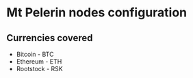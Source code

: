 Mt Pelerin nodes configuration
======

## Currencies covered

* Bitcoin - BTC
* Ethereum - ETH
* Rootstock - RSK


